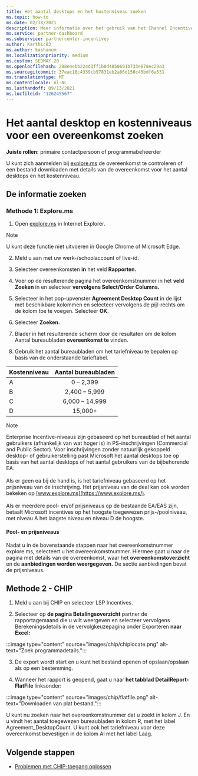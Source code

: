 ```yaml
---
title: Het aantal desktops en het kostenniveau zoeken
ms.topic: how-to
ms.date: 02/18/2021
description: Meer informatie over het gebruik van het Channel Incentives Platform (CHIP) om informatie over het aantal desktops en het kostenniveau voor een overeenkomst te vinden.
ms.service: partner-dashboard
ms.subservice: partnercenter-incentives
author: Karthic83
ms.author: kashanum
ms.localizationpriority: medium
ms.custom: SEOMAY.20
ms.openlocfilehash: 288e4ebb224d3ff1b0d4050691b733e678ec29a3
ms.sourcegitcommit: 37eac16c4339cb97831eb2a86d156c45bdf6a531
ms.translationtype: MT
ms.contentlocale: nl-NL
ms.lasthandoff: 09/13/2021
ms.locfileid: "126245567"
---
```

# <a name="locate-the-desktop-count-and-fee-level-for-an-agreement"></a>Het aantal desktop en kostenniveaus voor een overeenkomst zoeken

**Juiste rollen:** primaire contactpersoon of programmabeheerder

U kunt zich aanmelden bij [explore.ms](https://www.explore.ms/) de overeenkomst te controleren of een bestand downloaden met details van de overeenkomst voor het aantal desktops en het kostenniveau.

## <a name="to-locate-the-information"></a>De informatie zoeken

### <a name="method-1--explorems"></a>Methode 1: Explore.ms

1. Open [explore.ms](https://www.explore.ms/) in Internet Explorer. 

>[!Note]
>U kunt deze functie niet uitvoeren in Google Chrome of Microsoft Edge.

2. Meld u aan met uw werk-/schoolaccount of live-id.  

3. Selecteer overeenkomsten **in** het veld **Rapporten.**

4. Voer op de resulterende pagina het overeenkomstnummer in het **veld Zoeken** in en selecteer **vervolgens Select/Order Columns.**

5. Selecteer in het pop-upvenster **Agreement Desktop Count** in de lijst met beschikbare kolommen en selecteer vervolgens de pijl-rechts om de kolom toe te voegen. Selecteer **OK**.

6. Selecteer **Zoeken.**

7. Blader in het resulterende scherm door de resultaten om de kolom Aantal bureaubladen **overeenkomst te** vinden. 

8. Gebruik het aantal bureaubladen om het tariefniveau te bepalen op basis van de onderstaande tarieftabel.  

| Kostenniveau | Aantal bureaubladen |
| ------ | :-----------: |
|  A | 0 – 2,399    |
|  B | 2,400 – 5,999    |
|  C | 6,000 – 14,999    |
|  D | 15,000+   |

>[!NOTE]
>Enterprise Incentive-niveaus zijn gebaseerd op het bureaublad of het aantal gebruikers (afhankelijk van wat hoger is) in PS-inschrijvingen (Commercial and Public Sector). Voor inschrijvingen zonder natuurlijk gekoppeld desktop- of gebruikerstelling past Microsoft het aantal desktops toe op basis van het aantal desktops of het aantal gebruikers van de bijbehorende EA. <br><br>Als er geen ea bij de hand is, is het tariefniveau gebaseerd op het prijsniveau van de inschrijving. Het prijsniveau van de deal kan ook worden bekeken op [www.explore.ms](https://www.explore.ms/). <br><br>Als er meerdere pool- en/of prijsniveaus op de bestaande EA/EAS zijn, betaalt Microsoft incentives op het hoogste toegewezen prijs-/poolniveau, met niveau A het laagste niveau en niveau D de hoogste.

#### <a name="pool-and-pricing-levels"></a>Pool- en prijsniveaus

Nadat u in de bovenstaande stappen naar het overeenkomstnummer explore.ms, selecteert u het overeenkomstnummer. Hiermee gaat u naar de pagina met details van de overeenkomst, waar het **overeenkomstoverzicht** en de **aanbiedingen worden weergegeven.** De sectie aanbiedingen bevat de prijsniveaus.

## <a name="method-2---chip"></a>Methode 2 - CHIP

1. Meld u aan bij CHIP en selecteer LSP Incentives.

2. Selecteer op **de pagina Betalingsoverzicht** partner de rapportagemaand die  u wilt weergeven en selecteer vervolgens Berekeningsdetails in de vervolgkeuzepagina onder Exporteren **naar Excel:**

:::image type="content" source="images/chip/chiplocate.png" alt-text="Zoek programmadetails.":::

3. De export wordt start en u kunt het bestand openen of opslaan/opslaan als op een bestemming.

4. Wanneer het rapport is geopend, gaat u naar **het tabblad DetailReport-FlatFile** linksonder:

:::image type="content" source="images/chip/flatfile.png" alt-text="Downloaden van plat bestand.":::

U kunt nu zoeken naar het overeenkomstnummer dat u zoekt in kolom J. En u vindt het aantal toegewezen bureaubladen in kolom R, met het label Agreement_DesktopCount. U kunt ook het tariefniveau voor deze overeenkomst bevestigen in de kolom AI met het label Laag.

## <a name="next-steps"></a>Volgende stappen

- [Problemen met CHIP-toegang oplossen](chip-access-trouble.md)
